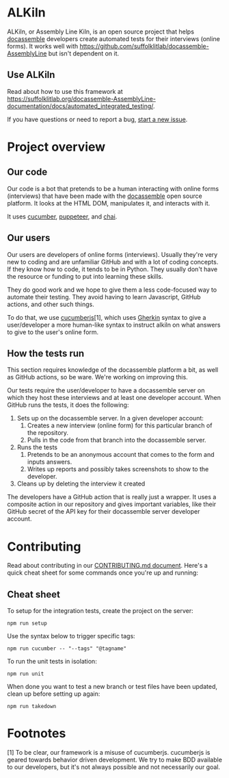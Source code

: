 # ALKiln

ALKiln, or Assembly Line Kiln, is an open source project that helps [docassemble](https://docassemble.org/) developers create automated tests for their interviews (online forms). It works well with https://github.com/suffolklitlab/docassemble-AssemblyLine but isn't dependent on it.

<!-- 
https://github.com/18F/open-source-guide/blob/18f-pages/pages/making-readmes-readable.md
√ What is this repo or project? (You can reuse the repo description you used earlier because this section doesn’t have to be long.)
√ How does it work?
√ Who will use this repo or project?
√ What is the goal of this project?
-->

## Use ALKiln
Read about how to use this framework at https://suffolklitlab.org/docassemble-AssemblyLine-documentation/docs/automated_integrated_testing/.

If you have questions or need to report a bug, [start a new issue](https://github.com/SuffolkLITLab/ALKiln/issues/new).

# Project overview

## Our code

Our code is a bot that pretends to be a human interacting with online forms (interviews) that have been made with the [docassemble](https://docassemble.org) open source platform. It looks at the HTML DOM, manipulates it, and interacts with it.

It uses [cucumber](https://cucumber.io/docs/installation/javascript/), [puppeteer](https://pptr.dev/), and [chai](https://www.chaijs.com/).

## Our users

Our users are developers of online forms (interviews). Usually they're very new to coding and are unfamiliar GitHub and with a lot of coding concepts. If they know how to code, it tends to be in Python. They usually don't have the resource or funding to put into learning these skills.

They do good work and we hope to give them a less code-focused way to automate their testing. They avoid having to learn Javascript, GitHub actions, and other such things.

To do that, we use [cucumberjs](https://cucumber.io/docs/installation/javascript/)[1], which uses [Gherkin](https://cucumber.io/docs/gherkin/reference/) syntax to give a user/developer a more human-like syntax to instruct alkiln on what answers to give to the user's online form.

## How the tests run

This section requires knowledge of the docassemble platform a bit, as well as GitHub actions, so be ware. We're working on improving this.

Our tests require the user/developer to have a docassemble server on which they host these interviews and at least one developer account. When GitHub runs the tests, it does the following:

1. Sets up on the docassemble server. In a given developer account:
   1. Creates a new interview (online form) for this particular branch of the repository.
   1. Pulls in the code from that branch into the docassemble server.
1. Runs the tests
   1. Pretends to be an anonymous account that comes to the form and inputs answers.
   1. Writes up reports and possibly takes screenshots to show to the developer.
1. Cleans up by deleting the interview it created

The developers have a GitHub action that is really just a wrapper. It uses a composite action in our repository and gives important variables, like their GitHub secret of the API key for their docassemble server developer account.

# Contributing

Read about contributing in our [CONTRIBUTING.md document](CONTRIBUTING.md). Here's a quick cheat sheet for some commands once you're up and running:

## Cheat sheet
To setup for the integration tests, create the project on the server:
```
npm run setup
```

Use the syntax below to trigger specific tags:
```
npm run cucumber -- "--tags" "@tagname"
```

To run the unit tests in isolation:
```
npm run unit
```

When done you want to test a new branch or test files have been updated, clean up before setting up again:
```
npm run takedown
```

# Footnotes

[1] To be clear, our framework is a misuse of cucumberjs. cucumberjs is geared towards behavior driven development. We try to make BDD available to our developers, but it's not always possible and not necessarily our goal.
